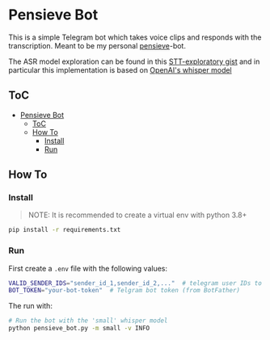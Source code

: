 # Pensieve Bot

This is a simple Telegram bot which takes voice clips and responds with the
transcription.
Meant to be my personal [pensieve](https://harrypotter.fandom.com/wiki/Pensieve)-bot.

The ASR model exploration can be found in this
[STT-exploratory gist](https://gist.github.com/jmrf/9d84e77fc180996198d8a93258904a9f)
and in particular this implementation is based on
[OpenAI's whisper model](https://github.com/openai/whisper)


## ToC

<!--ts-->
* [Pensieve Bot](#pensieve-bot)
   * [ToC](#toc)
   * [How To](#how-to)
      * [Install](#install)
      * [Run](#run)

<!-- Created by https://github.com/ekalinin/github-markdown-toc -->
<!-- Added by: ubuntu, at: Thu Sep 29 20:00:14 UTC 2022 -->

<!--te-->

## How To

### Install

> NOTE: It is recommended to create a virtual env with python 3.8+

```bash
pip install -r requirements.txt
```

### Run

First create a `.env` file with the following values:

```bash
VALID_SENDER_IDS="sender_id_1,sender_id_2,..."  # telegram user IDs to which the bot replies
BOT_TOKEN="your-bot-token"  # Telgram bot token (from BotFather)
```

The run with:
```bash
# Run the bot with the 'small' whisper model
python pensieve_bot.py -m small -v INFO
```
